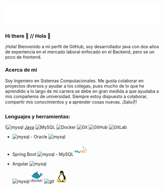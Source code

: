 <h1 align="center">
  <img src="./ed.svg" alt="Eduardo Bernabe" />
</h1>

### Hi there 👋 // Hola 👋



¡Hola! Bienvenido a mi perfil de GitHub, soy desarrollador java con dos años de experiencia en el mercado laboral enfocado en el Backend, pero se un poco de frontend.

### Acerca de mí
Soy Ingeniero en Sistemas Computacionales. Me gusta colaborar en proyectos diversos y ayudar a los colegas, pues mucho de lo que he aprendido a lo largo de mi carrera se debe en gran medida a que ayudaba a mis compañeros de universidad. Siempre estoy dispuesto a colaborar, compartir mis conocimientos y a aprender cosas nuevas. ¡Salu✌️! 


<!-- <p align="left"> -->
<!-- <a href="https://linkedin.com/in/lizandro-narvaez" target="blank"><img align="center" src="https://raw.githubusercontent.com/rahuldkjain/github-profile-readme-generator/master/src/images/icons/Social/linked-in-alt.svg" alt="linkedin.com/in/lizandro-narvaez" height="30" width="40" /></a>
</p> -->

### Lenguajes y herramientas:

!<img src="https://www.vectorlogo.zone/logos/java/java-icon.svg" alt="mysql" width="40" height="40"/>  [Java](https://img.shields.io/badge/-java-E34A86?style=flat-square&logo=java)
![MySQL](https://img.shields.io/badge/-MySQL-black?style=flat-square&logo=mysql)
![Docker](https://img.shields.io/badge/-Docker-black?style=flat-square&logo=docker)
![Git](https://img.shields.io/badge/-Git-black?style=flat-square&logo=git)
![GitHub](https://img.shields.io/badge/-GitHub-181717?style=flat-square&logo=github)
![GitLab](https://img.shields.io/badge/-GitLab-FCA121?style=flat-square&logo=gitlab)


-   <a target="_blank" rel="noreferrer"> <img src="https://www.vectorlogo.zone/logos/java/java-icon.svg" alt="mysql" width="40" height="40"/> </a>                    - Oracle <a target="_blank" rel="noreferrer"> <img src="https://www.vectorlogo.zone/logos/oracle/oracle-icon.svg" alt="mysql" width="40" height="40"/> </a>
- Spring Boot <a target="_blank" rel="noreferrer"> <img src="https://www.vectorlogo.zone/logos/springio/springio-icon.svg" alt="mysql" width="40" height="40"/> </a>      - MySQL <a target="_blank" rel="noreferrer"> <img src="https://raw.githubusercontent.com/devicons/devicon/master/icons/mysql/mysql-original-wordmark.svg" alt="mysql" width="40" height="40"/> </a> 
- Angular <a target="_blank" rel="noreferrer"> <img src="https://www.vectorlogo.zone/logos/angular/angular-icon.svg" alt="mysql" width="40" height="40"/> </a>



  
 
  

  <a target="_blank" rel="noreferrer"> <img src="https://www.vectorlogo.zone/logos/getpostman/getpostman-icon.svg" alt="mysql" width="40" height="40"/> </a>
  <a target="_blank" rel="noreferrer"> <img src="https://raw.githubusercontent.com/devicons/devicon/master/icons/docker/docker-original-wordmark.svg" alt="docker" width="40" height="40"/> </a> 
  <a target="_blank" rel="noreferrer"> <img src="https://www.vectorlogo.zone/logos/git-scm/git-scm-icon.svg" alt="git" width="40" height="40"/> </a>
  <a target="_blank" rel="noreferrer"> <img src="https://raw.githubusercontent.com/devicons/devicon/master/icons/linux/linux-original.svg" alt="linux" width="40" height="40"/> </a> 
</p>



<!--
**eduardob1324/eduardob1324** is a ✨ _special_ ✨ repository because its `README.md` (this file) appears on your GitHub profile.

Here are some ideas to get you started:

- 🔭 I’m currently working on ...
- 🌱 I’m currently learning ...
- 👯 I’m looking to collaborate on ...
- 🤔 I’m looking for help with ...
- 💬 Ask me about ...
- 📫 How to reach me: ...
- 😄 Pronouns: ...
- ⚡ Fun fact: ...
-->

